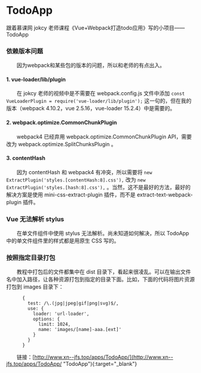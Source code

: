 # TodoApp
跟着慕课网 jokcy 老师课程《Vue+Webpack打造todo应用》写的小项目——TodoApp

### 依赖版本问题

&emsp;&emsp;因为webpack和某些包的版本的问题，所以和老师的有点出入。

#### 1. vue-loader/lib/plugin

&emsp;&emsp;在 jokcy 老师的视频中是不需要在 webpack.config.js 文件中添加 `const VueLoaderPlugin = require('vue-loader/lib/plugin');` 这一句的，但在我的版本（webpack 4.10.2，vue 2.5.16，vue-loader 15.2.4）中是需要的。

#### 2. webpack.optimize.CommonChunkPlugin

&emsp;&emsp;webpack4 已经弃用 webpack.optimize.CommonChunkPlugin API，需要改为 webpack.optimize.SplitChunksPlugin 。

#### 3. contentHash

&emsp;&emsp;因为 contentHash 和 webpack4 有冲突，所以需要将 `new ExtractPlugin('styles.[contentHash:8].css'),` 改为 `new ExtractPlugin('styles.[hash:8].css'),` 。当然，这不是最好的方法，最好的解决方案是使用 mini-css-extract-plugin 插件，而不是 extract-text-webpack-plugin 插件。

### Vue 无法解析 stylus

&emsp;&emsp;在单文件组件中使用 stylus 无法解析。尚未知道如何解决，所以 TodoApp 中的单文件组件里的样式都是用原生 CSS 写的。

### 按照指定目录打包

&emsp;&emsp;教程中打包后的文件都集中在 dist 目录下，看起来很凌乱。可以在输出文件名中加入路径，让各种资源打包到指定的目录下面。比如，下面的代码将图片资源打包到 images 目录下：

```
      {
        test: /\.(jpg|jpeg|gif|png|svg)$/,
        use: {
          loader: 'url-loader',
          options: {
            limit: 1024,
            name: 'images/[name]-aaa.[ext]'
          }
        }
      }
```

&emsp;&emsp;链接：[http://www.xn--jfs.top/apps/TodoApp/](http://www.xn--jfs.top/apps/TodoApp/ "TodoApp"){:target="_blank"}

